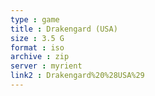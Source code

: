 ```yaml
---
type : game
title : Drakengard (USA)
size : 3.5 G
format : iso
archive : zip
server : myrient
link2 : Drakengard%20%28USA%29
---
```

